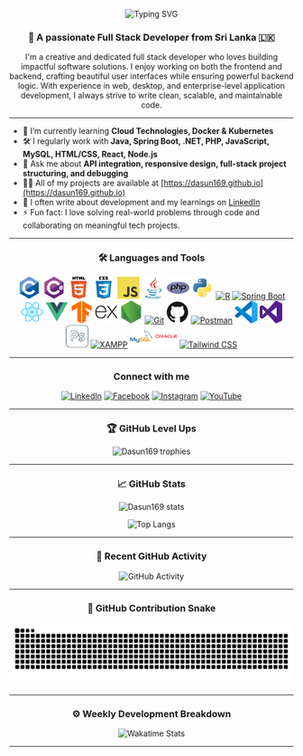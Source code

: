 <p align="center">
  <img src="https://readme-typing-svg.herokuapp.com?font=Fira+Code&size=26&duration=3000&pause=1000&center=true&vCenter=true&width=435&lines=Hi+%F0%9F%91%8B%2C+I'm+Dasun+Navindu;Full+Stack+Developer;Tech+Enthusiast+%F0%9F%92%BB;Passionate+Problem+Solver" alt="Typing SVG" />
</p>

<h3 align="center">🚀 A passionate Full Stack Developer from Sri Lanka 🇱🇰</h3>

<p align="center">
  I'm a creative and dedicated full stack developer who loves building impactful software solutions.  
  I enjoy working on both the frontend and backend, crafting beautiful user interfaces while ensuring powerful backend logic.  
  With experience in web, desktop, and enterprise-level application development, I always strive to write clean, scalable, and maintainable code.
</p>

---

- 🌱 I’m currently learning **Cloud Technologies, Docker & Kubernetes**
- 🛠 I regularly work with **Java, Spring Boot, .NET, PHP, JavaScript, MySQL, HTML/CSS, React, Node.js**
- 💬 Ask me about **API integration, responsive design, full-stack project structuring, and debugging**
- 👨‍💻 All of my projects are available at [https://dasun169.github.io](https://dasun169.github.io)
- 📝 I often write about development and my learnings on [LinkedIn](https://www.linkedin.com/in/dasun-navindu/)
- ⚡ Fun fact: I love solving real-world problems through code and collaborating on meaningful tech projects.

---

<h3 align="center">🛠️ Languages and Tools</h3>
<p align="center">
  <a href="https://www.cprogramming.com/" target="_blank"><img src="https://raw.githubusercontent.com/devicons/devicon/master/icons/c/c-original.svg" alt="C" width="40" height="40"/></a>
  <a href="https://www.w3schools.com/cs/" target="_blank"><img src="https://raw.githubusercontent.com/devicons/devicon/master/icons/csharp/csharp-original.svg" alt="C#" width="40" height="40"/></a>
  <a href="https://www.w3.org/html/" target="_blank"><img src="https://raw.githubusercontent.com/devicons/devicon/master/icons/html5/html5-original-wordmark.svg" alt="HTML" width="40" height="40"/></a>
  <a href="https://www.w3schools.com/css/" target="_blank"><img src="https://raw.githubusercontent.com/devicons/devicon/master/icons/css3/css3-original-wordmark.svg" alt="CSS" width="40" height="40"/></a>
  <a href="https://developer.mozilla.org/en-US/docs/Web/JavaScript" target="_blank"><img src="https://raw.githubusercontent.com/devicons/devicon/master/icons/javascript/javascript-original.svg" alt="JavaScript" width="40" height="40"/></a>
  <a href="https://www.java.com" target="_blank"><img src="https://raw.githubusercontent.com/devicons/devicon/master/icons/java/java-original.svg" alt="Java" width="40" height="40"/></a>
  <a href="https://www.php.net" target="_blank"><img src="https://raw.githubusercontent.com/devicons/devicon/master/icons/php/php-original.svg" alt="PHP" width="40" height="40"/></a>
  <a href="https://www.python.org/" target="_blank"><img src="https://raw.githubusercontent.com/devicons/devicon/master/icons/python/python-original.svg" alt="Python" width="40" height="40"/></a>
  <a href="https://www.r-project.org/" target="_blank"><img src="https://www.r-project.org/logo/Rlogo.png" alt="R" width="40" height="40"/></a>
  <a href="https://spring.io/projects/spring-boot" target="_blank"><img src="https://www.vectorlogo.zone/logos/springio/springio-icon.svg" alt="Spring Boot" width="40" height="40"/></a>
  <a href="https://reactjs.org/" target="_blank"><img src="https://raw.githubusercontent.com/devicons/devicon/master/icons/react/react-original.svg" alt="React" width="40" height="40"/></a>
  <a href="https://vuejs.org/" target="_blank"><img src="https://raw.githubusercontent.com/devicons/devicon/master/icons/vuejs/vuejs-original.svg" alt="Vue" width="40" height="40"/></a>
  <a href="https://www.tensorflow.org/" target="_blank"><img src="https://raw.githubusercontent.com/devicons/devicon/master/icons/tensorflow/tensorflow-original.svg" alt="TensorFlow" width="40" height="40"/></a>
  <a href="https://expressjs.com/" target="_blank"><img src="https://raw.githubusercontent.com/devicons/devicon/master/icons/express/express-original.svg" alt="Express.js" width="40" height="40"/></a>
  <a href="https://nodejs.org/" target="_blank"><img src="https://raw.githubusercontent.com/devicons/devicon/master/icons/nodejs/nodejs-original.svg" alt="Node.js" width="40" height="40"/></a>
  <a href="https://git-scm.com/" target="_blank"><img src="https://www.vectorlogo.zone/logos/git-scm/git-scm-icon.svg" alt="Git" width="40" height="40"/></a>
  <a href="https://github.com/" target="_blank"><img src="https://raw.githubusercontent.com/devicons/devicon/master/icons/github/github-original.svg" alt="GitHub" width="40" height="40"/></a>
  <a href="https://www.postman.com/" target="_blank"><img src="https://www.vectorlogo.zone/logos/getpostman/getpostman-icon.svg" alt="Postman" width="40" height="40"/></a>
  <a href="https://code.visualstudio.com/" target="_blank"><img src="https://raw.githubusercontent.com/devicons/devicon/master/icons/vscode/vscode-original.svg" alt="VS Code" width="40" height="40"/></a>
  <a href="https://visualstudio.microsoft.com/" target="_blank"><img src="https://raw.githubusercontent.com/devicons/devicon/master/icons/visualstudio/visualstudio-plain.svg" alt="Visual Studio" width="40" height="40"/></a>
  <a href="https://www.adobe.com/products/photoshop.html" target="_blank"><img src="https://raw.githubusercontent.com/devicons/devicon/master/icons/photoshop/photoshop-line.svg" alt="Photoshop" width="40" height="40"/></a>
  <a href="https://www.apachefriends.org/" target="_blank"><img src="https://www.apachefriends.org/images/xampp-logo-ac950edf.svg" alt="XAMPP" width="40" height="40"/></a>
  <a href="https://www.mysql.com/" target="_blank"><img src="https://raw.githubusercontent.com/devicons/devicon/master/icons/mysql/mysql-original-wordmark.svg" alt="MySQL" width="40" height="40"/></a>
  <a href="https://www.oracle.com/" target="_blank"><img src="https://raw.githubusercontent.com/devicons/devicon/master/icons/oracle/oracle-original.svg" alt="Oracle" width="40" height="40"/></a>
  <a href="https://tailwindcss.com/" target="_blank"><img src="https://www.vectorlogo.zone/logos/tailwindcss/tailwindcss-icon.svg" alt="Tailwind CSS" width="40" height="40"/></a>
</p>



---

<h3 align="center">Connect with me</h3>
<p align="center">
  <a href="https://linkedin.com/in/dasun navindu" target="blank"><img src="https://raw.githubusercontent.com/rahuldkjain/github-profile-readme-generator/master/src/images/icons/Social/linked-in-alt.svg" alt="LinkedIn" height="30" width="40" /></a>
  <a href="https://fb.com/dasun navindu" target="blank"><img src="https://raw.githubusercontent.com/rahuldkjain/github-profile-readme-generator/master/src/images/icons/Social/facebook.svg" alt="Facebook" height="30" width="40" /></a>
  <a href="https://instagram.com/dasun.navindu" target="blank"><img src="https://raw.githubusercontent.com/rahuldkjain/github-profile-readme-generator/master/src/images/icons/Social/instagram.svg" alt="Instagram" height="30" width="40" /></a>
  <a href="https://www.youtube.com/c/dasun navindu" target="blank"><img src="https://raw.githubusercontent.com/rahuldkjain/github-profile-readme-generator/master/src/images/icons/Social/youtube.svg" alt="YouTube" height="30" width="40" /></a>
</p>

---

<h3 align="center">🏆 GitHub Level Ups</h3>
<p align="center">
  <img src="https://github-profile-trophy.vercel.app/?username=Dasun169&theme=gruvbox&margin-w=15&no-frame=true" alt="Dasun169 trophies" />
</p>

---

<h3 align="center">📈 GitHub Stats</h3>
<p align="center">
  <img src="https://github-readme-stats.vercel.app/api?username=Dasun169&show_icons=true&locale=en&theme=dark" alt="Dasun169 stats" />
</p>
<p align="center">
  <img src="https://github-readme-stats.vercel.app/api/top-langs/?username=Dasun169&layout=compact&theme=dark" alt="Top Langs" />
</p>


---

<h3 align="center">📌 Recent GitHub Activity</h3>
<p align="center">
  <img src="https://github-readme-activity-graph.vercel.app/graph?username=Dasun169&theme=github-compact&hide_border=true" alt="GitHub Activity" />
</p>

---

<h3 align="center">🐍 GitHub Contribution Snake</h3>
<p align="center">
  <img src="https://raw.githubusercontent.com/Dasun169/Dasun169/output/github-contribution-grid-snake.svg" alt="snake gif" />
</p>

---

<h3 align="center">⚙️ Weekly Development Breakdown</h3>
<p align="center">
  <img src="https://github-readme-stats.vercel.app/api/wakatime?username=Dasun169&layout=compact&theme=dark" alt="Wakatime Stats" />
</p>

---
